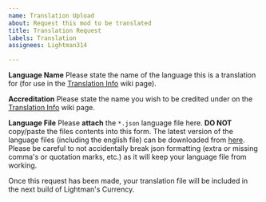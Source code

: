 ```yaml
---
name: Translation Upload
about: Request this mod to be translated
title: Translation Request
labels: Translation
assignees: Lightman314

---
```


**Language Name**
Please state the name of the language this is a translation for (for use in the [Translation Info](https://github.com/Lightman314/LightmansCurrency/wiki/Translation-Info) wiki page).

**Accreditation**
Please state the name you wish to be credited under on the [Translation Info](https://github.com/Lightman314/LightmansCurrency/wiki/Translation-Info) wiki page.

**Language File**
Please **attach** the `*.json` language file here. **DO NOT** copy/paste the files contents into this form.
The latest version of the language files (including the english file) can be downloaded from [here](https://github.com/Lightman314/LightmansCurrency/tree/main/src/main/resources/assets/lightmanscurrency/lang). Please be careful to not accidentally break json formatting (extra or missing comma's or quotation marks, etc.) as it will keep your language file from working.


Once this request has been made, your translation file will be included in the next build of Lightman's Currency.
